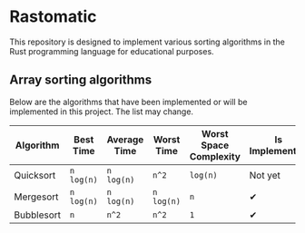 # Rastomatic

This repository is designed to implement various sorting algorithms in the Rust programming language for educational purposes.

## Array sorting algorithms

Below are the algorithms that have been implemented or will be implemented in this project. The list may change.

| Algorithm  | Best Time  | Average Time | Worst Time | Worst Space Complexity | Is Implemented |
| ---------- | ---------- | ------------ | ---------- | ---------------------- | -------------- |
| Quicksort  | `n log(n)` | `n log(n)`   | `n^2     ` | `log(n)`               | Not yet        |
| Mergesort  | `n log(n)` | `n log(n)`   | `n log(n)` | `n     `               | ✔ |
| Bubblesort | `n       ` | `n^2     `   | `n^2     ` | `1     `               | ✔ |